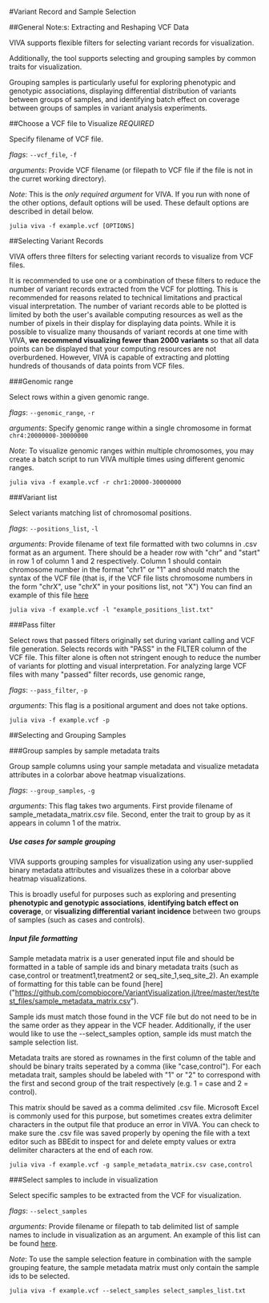 #Variant Record and Sample Selection

##General Note:s: Extracting and Reshaping VCF Data

VIVA supports flexible filters for selecting variant records for visualization.

Additionally, the tool supports selecting and grouping samples by common traits for visualization.

Grouping samples is particularly useful for exploring phenotypic and genotypic associations, displaying differential distribution of variants between groups of samples, and identifying batch effect on coverage between groups of samples in variant analysis experiments.

##Choose a VCF file to Visualize *REQUIRED*

Specify filename of VCF file.

*flags*: `--vcf_file`, `-f`

*arguments*: Provide VCF filename (or filepath to VCF file if the file is not in the curret working directory).

*Note*: This is the *only required argument* for VIVA. If you run with none of the other options, default options will be used. These default options are described in detail below.

```
julia viva -f example.vcf [OPTIONS]
```

##Selecting Variant Records

VIVA offers three filters for selecting variant records to visualize from VCF files.

It is recommended to use one or a combination of these filters to reduce the number of variant records extracted from the VCF for plotting. This is recommended for reasons related to technical limitations and practical visual interpretation. The number of variant records able to be plotted is limited by both the user's available computing resources as well as the number of pixels in their display for displaying data points. While it is possible to visualize many thousands of variant records at one time with VIVA, **we recommend visualizing fewer than 2000 variants** so that all data points can be displayed that your computing resources are not overburdened. However, VIVA is capable of extracting and plotting hundreds of thousands of data points from VCF files.

###Genomic range

Select rows within a given genomic range.

*flags*: `--genomic_range`, `-r`

*arguments*: Specify genomic range within a single chromosome in format `chr4:20000000-30000000`

*Note*: To visualize genomic ranges within multiple chromosomes, you may create a batch script to run VIVA multiple times using different genomic ranges.

```
julia viva -f example.vcf -r chr1:20000-30000000
```

###Variant list

Select variants matching list of chromosomal positions.

*flags*: `--positions_list`, `-l`

*arguments*: Provide filename of text file formatted with two columns in .csv format as an argument. There should be a header row with "chr" and "start" in row 1 of column 1 and 2 respectively. Column 1 should contain chromosome number in the format "chr1" or "1" and should match the syntax of the VCF file (that is, if the VCF file lists chromosome numbers in the form "chrX", use "chrX" in your positions list, not "X") You can find an example of this file [here]("[here]("https://github.com/compbiocore/VariantVisualization.jl/tree/master/test/test_files/positions_list.csv")")

```
julia viva -f example.vcf -l "example_positions_list.txt"
```

###Pass filter

Select rows that passed filters originally set during variant calling and VCF file generation. Selects records with "PASS" in the FILTER column of the VCF file. This filter alone is often not stringent enough to reduce the number of variants for plotting and visual interpretation. For analyzing large VCF files with many "passed" filter records, use genomic range,

*flags*: `--pass_filter`, `-p`

*arguments*: This flag is a positional argument and does not take options.

```
julia viva -f example.vcf -p
```

##Selecting and Grouping Samples

###Group samples by sample metadata traits

Group sample columns using your sample metadata and visualize metadata attributes in a colorbar above heatmap visualizations.

*flags*: `--group_samples`, `-g`

*arguments*: This flag takes two arguments. First provide filename of sample_metadata_matrix.csv file. Second, enter the trait to group by as it appears in column 1 of the matrix.

#####  Use cases for sample grouping

VIVA supports grouping samples for visualization using any user-supplied binary metadata attributes and visualizes these in a colorbar above heatmap visualizations.

This is broadly useful for purposes such as exploring and presenting **phenotypic and genotypic associations**, **identifying batch effect on coverage**, or **visualizing differential variant incidence** between two groups of samples (such as cases and controls).

##### Input file formatting

Sample metadata matrix is a user generated input file and should be formatted in a table of sample ids and binary metadata traits (such as case,control or treatment1,treatment2 or seq_site_1,seq_site_2). An example of formatting for this table can be found [here]
("https://github.com/compbiocore/VariantVisualization.jl/tree/master/test/test_files/sample_metadata_matrix.csv").

Sample ids must match those found in the VCF file but do not need to be in the same order as they appear in the VCF header. Additionally, if the user would like to use the --select_samples option, sample ids must match the sample selection list.

Metadata traits are stored as rownames in the first column of the table and should be binary traits seperated by a comma (like "case,control"). For each metadata trait, samples should be labeled with "1" or "2" to correspond with the first and second group of the trait respectively (e.g. 1 = case and 2 = control).

This matrix should be saved as a comma delimited .csv file. Microsoft Excel is commonly used for this purpose, but sometimes creates extra delimiter characters in the output file that produce an error in VIVA. You can check to make sure the .csv file was saved properly by opening the file with a text editor such as BBEdit to inspect for and delete empty values or extra delimiter characters at the end of each row.

```
julia viva -f example.vcf -g sample_metadata_matrix.csv case,control
```

###Select samples to include in visualization

Select specific samples to be extracted from the VCF for visualization.

*flags*: `--select_samples`

*arguments*: Provide filename or filepath to tab delimited list of sample names to include in visualization as an argument. An example of this list can be found [here]("https://github.com/compbiocore/VariantVisualization.jl/tree/master/test/test_files/select_samples_list.txt").

*Note*: To use the sample selection feature in combination with the sample grouping feature, the sample metadata matrix must only contain the sample ids to be selected.

```
julia viva -f example.vcf --select_samples select_samples_list.txt
```
